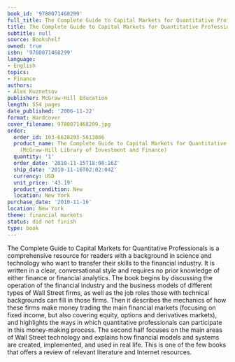 ```yaml
---
book_id: '9780071468299'
full_title: The Complete Guide to Capital Markets for Quantitative Professionals
title: The Complete Guide to Capital Markets for Quantitative Professionals
subtitle: null
source: Bookshelf
owned: true
isbn: '9780071468299'
language:
- English
topics:
- Finance
authors:
- Alex Kuznetsov
publisher: McGraw-Hill Education
length: 554 pages
date_published: '2006-11-22'
format: Hardcover
cover_filename: 9780071468299.jpg
order:
  order_id: 103-6628293-5613866
  product_name: The Complete Guide to Capital Markets for Quantitative Professionals
    (McGraw-Hill Library of Investment and Finance)
  quantity: '1'
  order_date: '2010-11-15T18:08:16Z'
  ship_date: '2010-11-16T02:02:04Z'
  currency: USD
  unit_price: '43.19'
  product_condition: New
  location: New York
purchase_date: '2010-11-16'
location: New York
theme: financial markets
status: did not finish
type: book
---
```

The Complete Guide to Capital Markets for Quantitative Professionals is a comprehensive resource for readers with a background in science and technology who want to transfer their skills to the financial industry.
It is written in a clear, conversational style and requires no prior knowledge of either finance or financial analytics. The book begins by discussing the operation of the financial industry and the business models of different types of Wall Street firms, as well as the job roles those with technical backgrounds can fill in those firms. Then it describes the mechanics of how these firms make money trading the main financial markets (focusing on fixed income, but also covering equity, options and derivatives markets), and highlights the ways in which quantitative professionals can participate in this money-making process. The second half focuses on the main areas of Wall Street technology and explains how financial models and systems are created, implemented, and used in real life. This is one of the few books that offers a review of relevant literature and Internet resources.
